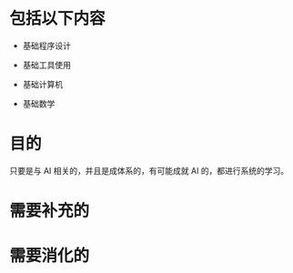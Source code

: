 # 包括以下内容


  * 基础程序设计

  * 基础工具使用

  * 基础计算机

  * 基础数学





# 目的


只要是与 AI 相关的，并且是成体系的，有可能成就 AI 的，都进行系统的学习。




# 需要补充的





# 需要消化的





